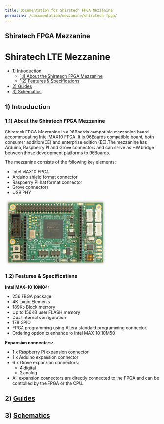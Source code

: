 ```yaml
---
title: Documentation for Shiratech FPGA Mezzanine
permalink: /documentation/mezzanine/shiratech-fpga/
---
```

## Shiratech FPGA Mezzanine

# Shiratech LTE Mezzanine

- [1) Introduction](#introduction)
	- [1.1) About the Shiratech FPGA Mezzanine](#11-about-the-shiratech-fpga-mezzanine)
	- [1.2) Features & Specifications](#12-features-and-specifications)
- [2) Guides](#2-guides)
- [3) Schematics](#3-schematics)

## 1) Introduction
### 1.1) About the Shiratech FPGA Mezzanine

Shiratech FPGA Mezzanine is a 96Boards compatible mezzanine board accommodating Intel MAX10 FPGA. It is 96Boards compatible board, both consumer addition(CE) and enterprise edition (EE).The mezzanine has Arduino, Raspberry PI and Grove connectors and can serve as HW bridge between those development platforms to 96Boards.

The mezzanine consists of the following key elements:
- Intel MAX10 FPGA
- Arduino shield format connector
- Raspberry PI hat format connector
- Grove connectors
- USB PHY

<img src="images/hd/shiratech-fpga-front-hd.jpg?raw=true" width="330" height="215" />

### 1.2) Features & Specifications

**Intel MAX-10 10M04:**
- 256 FBGA package
- 4K Logic Elements
- 189Kb Block memory
- Up to 156KB user FLASH memory
- Dual internal configuration
- 178 GPIO
- FPGA programming using Altera standard programming connector.
- Ordering option to enhance to Intel MAX-10 10M50

**Expansion connectors:**
- 1 x Raspberry Pi expansion connector
- 1 x Arduino expansion connector
- 6 x Grove expansion connectors:
  - 4 digital
  - 2 analog
- All expansion connectors are directly connected to the FPGA and can be controlled by the FPGA or the CPU.

## 2) [Guides](guides/)

## 3) [Schematics](files/srt-96b-mez-fpga-29-09-2018.pdf)
